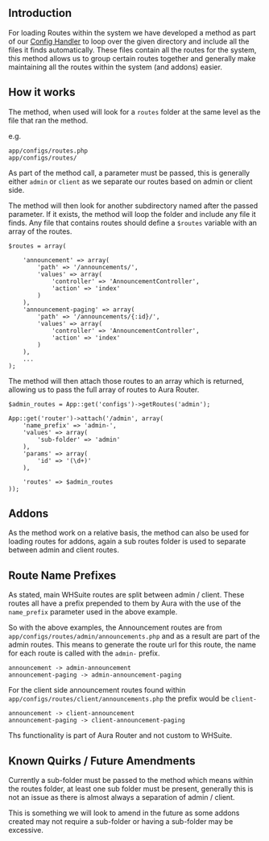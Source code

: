 ## Introduction

For loading Routes within the system we have developed a method as part of our [Config Handler](/Developer/Core/Configs) to loop over the given directory and include all the files it finds automatically. These files contain all the routes for the system, this method allows us to group certain routes together and generally make maintaining all the routes within the system (and addons) easier.

## How it works

The method, when used will look for a `routes` folder at the same level as the file that ran the method.

e.g.

	app/configs/routes.php
	app/configs/routes/

As part of the method call, a parameter must be passed, this is generally either `admin` or `client` as we separate our routes based on admin or client side.

The method will then look for another subdirectory named after the passed parameter. If it exists, the method will loop the folder and include any file it finds. Any file that contains routes should define a `$routes` variable with an array of the routes.

    $routes = array(

        'announcement' => array(
            'path' => '/announcements/',
            'values' => array(
                'controller' => 'AnnouncementController',
                'action' => 'index'
            )
        ),
        'announcement-paging' => array(
            'path' => '/announcements/{:id}/',
            'values' => array(
                'controller' => 'AnnouncementController',
                'action' => 'index'
            )
        ),
        ...
    );
    
The method will then attach those routes to an array which is returned, allowing us to pass the full array of routes to Aura Router.

    $admin_routes = App::get('configs')->getRoutes('admin');

    App::get('router')->attach('/admin', array(
        'name_prefix' => 'admin-',
        'values' => array(
            'sub-folder' => 'admin'
        ),
        'params' => array(
            'id' => '(\d+)'
        ),

        'routes' => $admin_routes
    ));
    
## Addons

As the method work on a relative basis, the method can also be used for loading routes for addons, again a sub routes folder is used to separate between admin and client routes.

## Route Name Prefixes

As stated, main WHSuite routes are split between admin / client. These routes all have a prefix prepended to them by Aura with the use of the `name_prefix` parameter used in the above example.

So with the above examples, the Announcement routes are from `app/configs/routes/admin/announcements.php` and as a result are part of the admin routes. This means to generate the route url for this route, the name for each route is called with the `admin-` prefix.

	announcement -> admin-announcement
	announcement-paging -> admin-announcement-paging

For the client side announcement routes found within `app/configs/routes/client/announcements.php` the prefix would be `client-`

	announcement -> client-announcement
	announcement-paging -> client-announcement-paging
	
Ths functionality is part of Aura Router and not custom to WHSuite.

## Known Quirks / Future Amendments

Currently a sub-folder must be passed to the method which means within the routes folder, at least one sub folder must be present, generally this is not an issue as there is almost always a separation of admin / client.

This is something we will look to amend in the future as some addons created may not require a sub-folder or having a sub-folder may be excessive.
